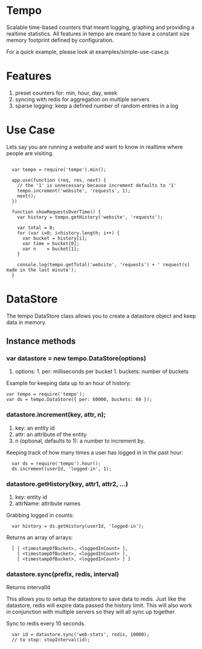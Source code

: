 # Tempo

Scalable time-based counters that meant logging, graphing and providing a realtime statistics. All features in tempo are meant to have a constant size memory footprint defined by configuration.

For a quick example, please look at examples/simple-use-case.js

# Features

  1. preset counters for: min, hour, day, week
  1. syncing with redis for aggregation on multiple servers
  1. sparse logging: keep a defined number of random entries in a log

# Use Case

Lets say you are running a website and want to know in realtime where people are visiting.

```

  var tempo = require('tempo').min();

  app.use(function (req, res, next) {
    // the '1' is unnecessary because increment defaults to '1'
    tempo.increment('website', 'requests', 1); 
    next();
  })

  function showRequestsOverTime() {
    var history = tempo.getHistory('website', 'requests');

    var total = 0;
    for (var i=0; i<history.length; i++) {
      var bucket = history[i];
      var time = bucket[0];
      var n    = bucket[1];
    }

    console.log(tempo.getTotal('website', 'requests') + ' request(s) made in the last minute'); 
  }

```

# DataStore

The tempo DataStore class allows you to create a datastore object and keep
data in memory.

## Instance methods

### var datastore = new tempo.DataStore(options)

  1. options:
    1. per: milliseconds per bucket
    1. buckets: number of buckets

Example for keeping data up to an hour of history:

```
var tempo = require('tempo');
var ds = tempo.DataStore({ per: 60000, buckets: 60 });
```

### datastore.increment(key, attr, n);

  1. key: an entity id
  1. attr: an attribute of the entity
  1. n (optional, defaults to 1): a number to increment by.

Keeping track of how many times a user has logged in in the past hour:
```
  var ds = require('tempo').hour();
  ds.increment(userId, 'logged-in', 1);
```

### datastore.getHistory(key, attr1, attr2, ...)

   1. key: entity id
   1. attrName: attribute names

Grabbing logged in counts:

```
  var history = ds.getHistory(userId, 'logged-in');
```

Returns an array of arrays:

```
  [ [ <timestampOfBucket>, <loggedInCount> ],
    [ <timestampOfBucket>, <loggedInCount> ],
    [ <timestampOfBucket>, <loggedInCount> ] ]
```

### datastore.sync(prefix, redis, interval)

Returns intervalId

This allows you to setup the datastore to save data to redis.  Just like
the datastore, redis will expire data passed the history limit.  This will
also work in conjunction with multiple servers so they will all sync up
together.

Sync to redis every 10 seconds.
```
  var id = datastore.sync('web-stats', redis, 10000);
  // to stop: stopInterval(id);
```
